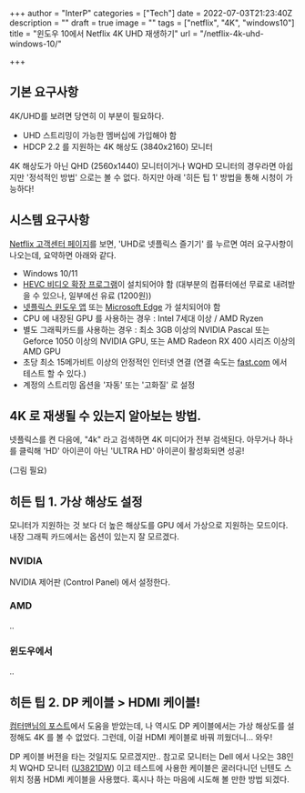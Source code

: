 +++
author = "InterP"
categories = ["Tech"]
date = 2022-07-03T21:23:40Z
description = ""
draft = true
image = ""
tags = ["netflix", "4K", "windows10"]
title = "윈도우 10에서 Netflix 4K UHD 재생하기"
url = "/netflix-4k-uhd-windows-10/"

+++
## 기본 요구사항

4K/UHD를 보려면 당연히 이 부분이 필요하다.

* UHD 스트리밍이 가능한 멤버십에 가입해야 함
* HDCP 2.2 를 지원하는 4K 해상도 (3840x2160) 모니터

4K 해상도가 아닌 QHD (2560x1440) 모니터이거나 WQHD 모니터의 경우라면 아쉽지만 '정석적인 방법' 으로는 볼 수 없다. 하지만 아래 '히든 팁 1' 방법을 통해 시청이 가능하다!

## 시스템 요구사항

[Netflix 고객센터 페이지](https://help.netflix.com/ko/node/23931?ba=SwiftypeResultClick&q=uhd)를 보면, 'UHD로 넷플릭스 즐기기' 를 누르면 여러 요구사항이 나오는데, 요약하면 아래와 같다.

* Windows 10/11
* [HEVC 비디오 확장 프로그램](https://apps.microsoft.com/store/detail/9NMZLZ57R3T7?hl=ko-kr&gl=KR)이 설치되어야 함 (대부분의 컴퓨터에선 무료로 내려받을 수 있으나, 일부에선 유료 (1200원))
* [넷플릭스 윈도우 앱](https://apps.microsoft.com/store/detail/netflix/9WZDNCRFJ3TJ) 또는 [Microsoft Edge](https://www.microsoft.com/ko-kr/edge) 가 설치되어야 함
* CPU 에 내장된 GPU 를 사용하는 경우 : Intel 7세대 이상 / AMD Ryzen
* 별도 그래픽카드를 사용하는 경우 : 최소 3GB 이상의 NVIDIA Pascal 또는 Geforce 1050 이상의 NVIDIA GPU, 또는 AMD Radeon RX 400 시리즈 이상의 AMD GPU
* 초당 최소 15메가비트 이상의 안정적인 인터넷 연결 (연결 속도는 [fast.com](https://fast.com) 에서 테스트 할 수 있다.)
* 계정의 스트리밍 옵션을 '자동' 또는 '고화질' 로 설정

## 4K 로 재생될 수 있는지 알아보는 방법.

넷플릭스를 켠 다음에, "4k" 라고 검색하면 4K 미디어가 전부 검색된다. 아무거나 하나를 클릭해 'HD' 아이콘이 아닌 'ULTRA HD' 아이콘이 활성화되면 성공!

(그림 필요)

## 히든 팁 1. 가상 해상도 설정

모니터가 지원하는 것 보다 더 높은 해상도를 GPU 에서 가상으로 지원하는 모드이다. 내장 그래픽 카드에서는 옵션이 있는지 잘 모르겠다.

### NVIDIA

NVIDIA 제어판 (Control Panel) 에서 설정한다.

### AMD

..

### 윈도우에서

..

## 히든 팁 2. DP 케이블 > HDMI 케이블!

[컴터맨님의 포스트](https://comterman.tistory.com/2200)에서 도움을 받았는데, 나 역시도 DP 케이블에서는 가상 해상도를 설정해도 4K 를 볼 수 없었다. 그런데, 이걸 HDMI 케이블로 바꿔 끼웠더니... 와우!

DP 케이블 버전을 타는 것일지도 모르겠지만.. 참고로 모니터는 Dell 에서 나오는 38인치 WQHD 모니터 ([U3821DW](https://www.dell.com/en-us/work/shop/dell-ultrasharp-38-curved-usb-c-hub-monitor-u3821dw/apd/210-ayle/monitors-monitor-accessories)) 이고 테스트에 사용한 케이블은 굴러다니던 닌텐도 스위치 정품 HDMI 케이블을 사용했다. 혹시나 하는 마음에 시도해 볼 만한 방법 되겠다.